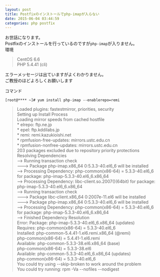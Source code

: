 ```yaml
---
layout: post
title: Postfixのインストールでphp-imapが入らない
date: 2015-06-04 03:44:59
categories: php postfix
---
```

<p>お世話になります。<br>
Postfixのインストールを行っているのですが<code>php-imap</code>が入りません。<br>
環境</p>

<blockquote>
  <p>CentOS 6.6<br>
  PHP 5.4.41 (cli)</p>
</blockquote>

<p>エラーメッセージは出ていますがよくわかりません。<br>
ご教授のほどよろしくお願いします</p>

<p>コマンド</p>

<pre><code>[root@**** ~]# yum install php-imap --enablerepo=remi
</code></pre>

<blockquote>
  <p>Loaded plugins: fastestmirror, priorities, security<br>
  Setting up Install Process<br>
  Loading mirror speeds from cached hostfile<br>
   * elrepo: ftp.ne.jp<br>
   * epel: ftp.kddilabs.jp<br>
   * remi: remi.kazukioishi.net<br>
   * rpmfusion-free-updates: mirrors.ustc.edu.cn<br>
   * rpmfusion-nonfree-updates: mirrors.ustc.edu.cn<br>
  203 packages excluded due to repository priority protections<br>
  Resolving Dependencies<br>
  --> Running transaction check<br>
  ---> Package php-imap.x86_64 0:5.3.3-40.el6_6 will be installed<br>
  --> Processing Dependency: php-common(x86-64) = 5.3.3-40.el6_6 for package: php-imap-5.3.3-40.el6_6.x86_64<br>
  --> Processing Dependency: libc-client.so.2007()(64bit) for package: php-imap-5.3.3-40.el6_6.x86_64<br>
  --> Running transaction check<br>
  ---> Package libc-client.x86_64 0:2007e-11.el6 will be installed<br>
  ---> Package php-imap.x86_64 0:5.3.3-40.el6_6 will be installed<br>
  --> Processing Dependency: php-common(x86-64) = 5.3.3-40.el6_6 for package: php-imap-5.3.3-40.el6_6.x86_64<br>
  --> Finished Dependency Resolution<br>
  Error: Package: php-imap-5.3.3-40.el6_6.x86_64 (updates)<br>
             Requires: php-common(x86-64) = 5.3.3-40.el6_6<br>
             Installed: php-common-5.4.41-1.el6.remi.x86_64 (@remi)<br>
                 php-common(x86-64) = 5.4.41-1.el6.remi<br>
             Available: php-common-5.3.3-38.el6.x86_64 (base)<br>
                 php-common(x86-64) = 5.3.3-38.el6<br>
             Available: php-common-5.3.3-40.el6_6.x86_64 (updates)<br>
                 php-common(x86-64) = 5.3.3-40.el6_6<br>
   You could try using --skip-broken to work around the problem<br>
   You could try running: rpm -Va --nofiles --nodigest</p>
</blockquote>
